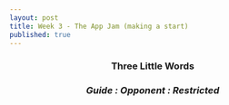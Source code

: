 ```yaml
---
layout: post
title: Week 3 - The App Jam (making a start)
published: true
---
```


### **<center>Three Little Words</center>** ###

### _<center>Guide : Opponent : Restricted</center>_ ###